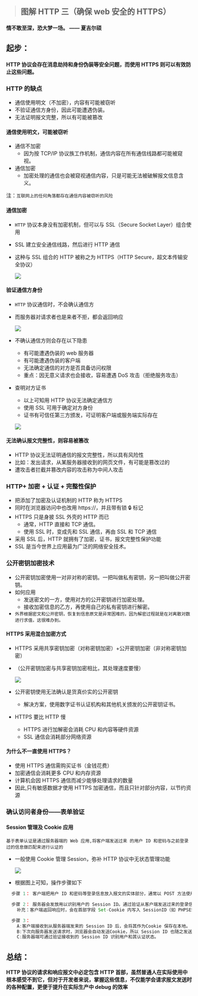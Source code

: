 > ## 图解 HTTP 三（确保 web 安全的 HTTPS）

#### 情不敢至深，恐大梦一场。 —— 夏吉尔硕

## 起步：

#### HTTP 协议会存在消息劫持和身份伪装等安全问题，而使用 HTTPS 则可以有效防止这些问题。

### **HTTP 的缺点**

- 通信使用明文（不加密），内容有可能被窃听
- 不验证通信方身份，因此可能遭遇伪装。
- 无法证明报文完整，所以有可能被篡改

#### 通信使用明文，可能被窃听

- 通信不加密
  - 因为按 TCP/IP 协议族工作机制，通信内容在所有通信线路都可能被窥视。
- 通信加密
  - 加密处理的通信也会被窥视通信内容，只是可能无法被破解报文信息含义。

注：`互联网上的任何角落都存在通信内容被窃听的风险`

#### 通信加密

- `HTTP` 协议本身没有加密机制，但可以与 SSL（Secure Socket Layer）组合使用
- SSL 建立安全通信线路，然后进行 HTTP 通信
- 这种与 SSL 组合的 HTTP 被称之为 HTTPS（HTTP Secure，超文本传输安全协议）

  ![](https://p6-juejin.byteimg.com/tos-cn-i-k3u1fbpfcp/59dc58bec5c041a7ab9682ac73707fac~tplv-k3u1fbpfcp-watermark.image)

#### 验证通信方身份

- `HTTP` 协议通信时，不会确认通信方
- 而服务器对请求者也是来者不拒，都会返回响应

  ![](https://p9-juejin.byteimg.com/tos-cn-i-k3u1fbpfcp/40b106d97c7149d2b629bdc9a425137f~tplv-k3u1fbpfcp-watermark.image)

- 不确认通信方则会存在以下隐患
  - 有可能遭遇伪装的 web 服务器
  - 有可能遭遇伪装的客户端
  - 无法确定通信的对方是否具备访问权限
  - 重点：因无意义请求也会接收，容易遭遇 DoS 攻击（拒绝服务攻击）
- 查明对方证书

  - 以上可知用 HTTP 协议无法确定通信方
  - 使用 SSL 可用于确定对方身份
  - 证书有可信任第三方颁发，可证明客户端或服务端实际存在

  ![](https://p3-juejin.byteimg.com/tos-cn-i-k3u1fbpfcp/c25ceb57c04a4100b96140c3423b7489~tplv-k3u1fbpfcp-watermark.image)

#### 无法确认报文完整性，则容易被篡改

- HTTP 协议无法证明通信的报文完整性，所以具有风险性
- 比如：发出请求，从某服务器接收到的网页文件，有可能是篡改过的
- 遭攻击者拦截并篡改内容的攻击称为中间人攻击

### HTTP+ 加密 + 认证 + 完整性保护

- 把添加了加密及认证机制的 HTTP 称为 HTTPS
- 同时在浏览器访问中也改用 https://，并且带有锁 🔒 标记
- HTTPS 只是身披 SSL 外壳的 HTTP 而已
  - 通常，HTTP 直接和 TCP 通信。
  - 使用 SSL 时，变成先和 SSL 通信，再由 SSL 和 TCP 通信
- 采用 SSL 后，HTTP 就拥有了加密，证书，报文完整性保护功能
- SSL 是当今世界上应用最为广泛的网络安全技术。

### 公开密钥加密技术

- 公开密钥加密使用一对非对称的密钥。一把叫做私有密钥，另一把叫做公开密钥。
- 如何应用
  - 发送密文的一方，使用对方的公开密钥进行加密处理。
  - 接收加密信息的乙方，再使用自己的私有密钥进行解密。
- `外界根据密文和公开密钥，恢复到信息原文是异常困难的，因为解密过程就是在对离散对数进行求值，这很难办到。`

#### HTTPS 采用混合加密方式

- HTTPS 采用共享密钥加密（对称密钥加密）+公开密钥加密（非对称密钥加密）
- （公开密钥加密与共享密钥加密相比，其处理速度要慢）

  ![](https://p9-juejin.byteimg.com/tos-cn-i-k3u1fbpfcp/5b7d92a510a14954ad09d5990fb1f3b5~tplv-k3u1fbpfcp-watermark.image)

- 公开密钥使用无法确认是货真价实的公开密钥
  - 解决方案，使用数字证书认证机构和其他机关颁发的公开密钥证书。
- HTTPS 要比 HTTP 慢
  - HTTPS 进行加解密会消耗 CPU 和内容等硬件资源
  - SSL 通信会消耗部分网络资源

#### 为什么不一直使用 HTTPS？

- 使用 HTTPS 通信需购买证书（金钱花费）
- 加密通信会消耗更多 CPU 和内存资源
- 计算机会因 HTTPS 通信而减少能够处理请求的数量
- 因此,只有敏感数据才使用 HTTPS 加密通信，而且只针对部分内容，以节约资源

### 确认访问者身份——表单验证

#### Session 管理及 Cookie 应用

`基于表单认证是通过服务器端的 Web 应用,将客户端发送过来 的用户 ID 和密码与之前登录过的信息做匹配来进行认证的`

- 一般使用 Cookie 管理 Session，弥补 HTTP 协议中无状态管理功能

  ![](https://p9-juejin.byteimg.com/tos-cn-i-k3u1fbpfcp/0f8a1d5e42cf475bbe4bf1c8d9e4b7c9~tplv-k3u1fbpfcp-watermark.image)

- 根据图上可知，操作步骤如下

```js
  步骤 1： 客户端把用户 ID 和密码等登录信息放入报文的实体部分，通常以 POST 方法使用 HTTPS通信来进行数据的发送。

  步骤 2： 服务器会发放用以识别用户的 Session ID。通过验证从客户端发送过来的登录信息进行身份认证，然后把用户的认证状态与Session ID 绑定后记录在服务器端。
    补充：客户端返回响应时，会在首部字段 Set-Cookie 内写入 SessionID（如 PHPSESSID=028a8c…）

  步骤 3：
    A:客户端接收到从服务器端发来的 Session ID 后，会将其作为Cookie 保存在本地。
    B:下次向服务器发送请求时，浏览器会自动发送Cookie，所以 Session ID 也随之发送到服务器。
    C:服务器端可通过验证接收到的 Session ID 识别用户和其认证状态。
```

## 总结：

**HTTP 协议的请求和响应报文中必定包含 HTTP 首部，虽然普通人在实际使用中根本感受不到它，但对于开发者来说，掌握这些信息，不仅能学会请求报文发送时的各种配置，更便于提升在实际生产中 debug 的效率**

